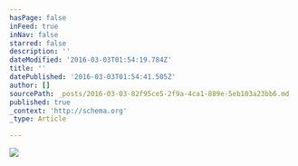```yaml
---
hasPage: false
inFeed: true
inNav: false
starred: false
description: ''
dateModified: '2016-03-03T01:54:19.784Z'
title: ''
datePublished: '2016-03-03T01:54:41.505Z'
author: []
sourcePath: _posts/2016-03-03-82f95ce5-2f9a-4ca1-889e-5eb103a23bb6.md
published: true
_context: 'http://schema.org'
_type: Article

---
```

![](https://the-grid-user-content.s3-us-west-2.amazonaws.com/15cb4205-46d0-477e-9251-a84ba1c872eb.jpg)